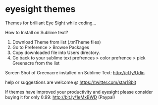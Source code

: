 eyesight themes
===============
Themes for brilliant Eye Sight while coding...

How to Install on Sublime text?

1. Download Theme from list (.tmTheme files)
2. Go to Preference > Browse Packages 
3. Copy downloaded file into Users directory.
4. Go back to your sublime text prefrences > color prefrence > pick Greenacre from the list 

Screen Shot of Greenacre installed on Sublime Text: http://cl.ly/Udin 


help or suggestions are welcome @ https://twitter.com/star18bit

If themes have improved your productivity and eyesight please consider buying it for only 0.99: http://bit.ly/1eMxBWD (Paypal)  
